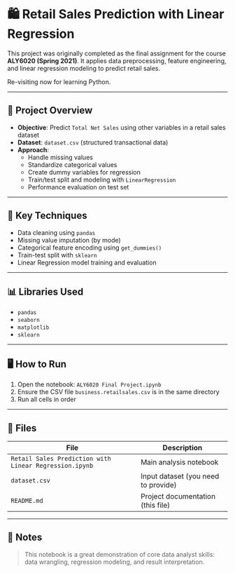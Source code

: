 # 🛍️ Retail Sales Prediction with Linear Regression

This project was originally completed as the final assignment for the course **ALY6020 (Spring 2021)**. It applies data preprocessing, feature engineering, and linear regression modeling to predict retail sales.

Re-visiting now for learning Python.

---

## 📌 Project Overview

- **Objective**: Predict `Total Net Sales` using other variables in a retail sales dataset
- **Dataset**: `dataset.csv` (structured transactional data)
- **Approach**:
  - Handle missing values
  - Standardize categorical values
  - Create dummy variables for regression
  - Train/test split and modeling with `LinearRegression`
  - Performance evaluation on test set

---

## 🧠 Key Techniques

- Data cleaning using `pandas`
- Missing value imputation (by mode)
- Categorical feature encoding using `get_dummies()`
- Train-test split with `sklearn`
- Linear Regression model training and evaluation

---

## 📊 Libraries Used

- `pandas`
- `seaborn`
- `matplotlib`
- `sklearn`

---

## 🖥️ How to Run

1. Open the notebook: `ALY6020 Final Project.ipynb`
2. Ensure the CSV file `business.retailsales.csv` is in the same directory
3. Run all cells in order

---

## 📁 Files

| File                                                    | Description                           |
|---------------------------------------------------------|---------------------------------------|
| `Retail Sales Prediction with Linear Regression.ipynb`  | Main analysis notebook                |
| `dataset.csv`                                           | Input dataset (you need to provide)   |
| `README.md`                                             | Project documentation (this file)     |

---

## 🎯 Notes

> This notebook is a great demonstration of core data analyst skills: data wrangling, regression modeling, and result interpretation.

